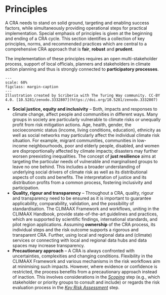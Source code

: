 # Principles

A CRA needs to stand on solid ground, targeting and enabling success factors, while simultaneously providing operational steps for practical implementation. Special emphasis of principles is given at the beginning and ending of a CRA cycle. This section identifies a collection of key principles, norms, and recommended practices which are central to a comprehensive CRA approach that is **fair**, **robust** and **prudent**.

The implementation of these principles requires an open multi-stakeholder process, support of local officials, planners and stakeholders in climate action planning and thus is strongly connected to **participatory processes**.

```{figure} ../../images/illustration/principles.jpg
---
scale: 60%
figclass: margin-caption
---
Illustration created by Scriberia with The Turing Way community. CC-BY 4.0. [10.5281/zenodo.3332807](https://doi.org/10.5281/zenodo.3332807)
```

- **Social justice, equity and inclusivity** – Both, impacts and responses to climate change, affect people and communities in different ways. Many groups in society are particularly vulnerable to climate risks or unequally profit from risk mitigation actions. Age, health, gender, the socioeconomic status (income, living conditions, education), ethnicity as well as social networks may particularly affect the individual climate risk situation. For example, migrant communities, communities in low-income neighbourhoods, poor and elderly people, disabled, and women are disproportionally affected by climate impacts; disasters may further worsen preexisting inequalities. The concept of **just resilience** aims at targeting the particular needs of vulnerable and marginalised groups to leave no one behind. This includes a broader understanding of underlying social drivers of climate risk as well as its distributional aspects of costs and benefits. The interpretation of justice and its distribution profits from a common process, fostering inclusivity and participation.
- **Quality, rigour and transparency** – Throughout a CRA, quality, rigour and transparency need to be ensured as it is important to guarantee applicability, comparability, validation, and the possibility of standardisation. The CLIMAAX Framework and workflows, uniting in the CLIMAAX Handbook, provide state-of-the-art guidelines and practices, which are supported by scientific findings, international standards, and pilot region applications. Assuming **ownership** of the CRA process, its individual steps and the risk outcome supports a rigorous and transparent CRA. Further, using local and regional data and (climate) services or connecting with local and regional data hubs and data spaces may increase transparency.
- **Precautionary approach** – A CRA is always confronted with uncertainties, complexities and changing conditions. Flexibility in the CLIMAAX Framework and various mechanisms in the risk workflows aim at minimising such impacts. However, where evidence or confidence is restricted, the process benefits from a precautionary approach instead of inaction. This involves considerations in the [*Scoping*](../scoping/scoping) step (e.g., which stakeholder or priority groups to consult and include) or regards the risk evaluation process in the [*Key Risk Assessment*](../key_risks/key_risks_assessment) step. 
